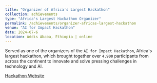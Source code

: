 ```yaml
---
title: "Organizer of Africa's Largest Hackathon"
collection: achievements
type: "Africa's Largest Hackathon Organizer"
permalink: /achievements/organizer-africas-largest-hackathon
venue: "AI for Impact Hackathon"
date: 2024-07-6
location: Addis Ababa, Ethiopia | online
---
```


Served as one of the organizers of the `AI for Impact Hackathon`, Africa's largest hackathon, which brought together over `4,900` participants from across the continent to innovate and solve pressing challenges in technology and AI. 

[Hackathon Website](https://hackathon.a2sv.org/)

